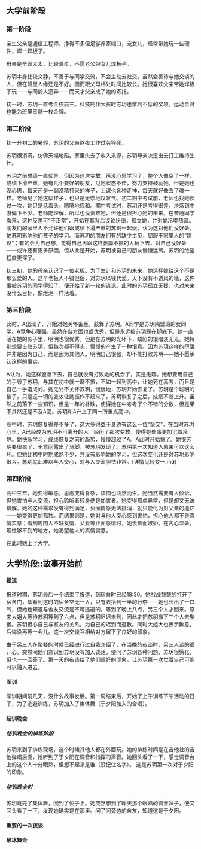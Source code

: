 ## 大学前阶段

### 第一阶段

亲生父亲是通信工程师，挣得不多但足够养家糊口，宠女儿，经常带她玩一些硬件，焊一焊板子。

母亲是全职太太，比较温柔，不愿老公带女儿焊板子。

苏玥本身比较文静，不善于与同学交流，不会主动去社交。虽然会善待与她交谈的人，但在班里人缘还是不好。因而跟父母相处时间比较长。她很喜欢父亲带她焊板子玩——与同龄人迥异——而天才父亲成了她的寄托。

初一时，苏玥一直考全校前三。科技制作大赛时苏玥也拿到不低的奖项。运动会时也能为班里贡献一枚金牌。



### 第二阶段

初一升初二的暑假，苏玥的父亲熬夜工作过劳猝死。

苏玥很消沉，仿佛天塌地陷。家里失去了收入来源，苏玥母亲决定出去打工维持生计。

苏玥之前成绩一直优异，但因为这次变故，再没心思学习了，整个人像空了一样，成绩下滑严重。她有几个要好的朋友，见她状态不佳，努力支持鼓励她，但是她也没心思，每天还是一副没精打采的样子，上课也各种走神，每天就好像丢了魂一样。老师见了她这幅样子，也只是无奈地叹叹气。初二期中考试前，老师也找她谈过一次，她只是低着头，嗯嗯地应和。期中考试时，苏玥还是考得很差，滑落到中游偏下不少。老师能理解，所以也没责难她，但还是很担心她的未来。在普通同学看来，这种反差可“不正常”，开始在其背后议论纷纷，孤立她，并对她冷嘲热讽。朋友们的家里人不允许他们跟成绩下滑严重的苏玥一起玩，认为这对他们没好处，怕苏玥影响他们孩子的学习。而苏玥的朋友们有的缺少主见，屈服于家里人的“建议”；有的会为自己想，觉得自己再跟这样萎靡不振的人玩下去，对自己没好处——或许还有更多原因，但从此是开始，苏玥被自己的朋友慢慢远离。苏玥的绝望程度更深了。

初三初，她的母亲认识了一位老板。为了生计和苏玥的未来，她选择嫁给这个不是那么爱的人。这个老板人不错但俗，对苏玥以钱代爱。天下没有不透风的墙，这件事被苏玥的同学得知了，便开始了新一轮的讥讽。此时的苏玥孤立无援，也对未来没什么目标，像烂泥一样活着。

### 第三阶段

此时，A出现了，开始对她关怀备至，鼓舞了苏玥。A同学是苏玥隔壁班的女同学。A竞争心理强，虽然在各方面也很优秀，但是永远被苏玥踩在脚底下。她一直活在她的影子里，明明也很优秀，但是在苏玥的光环下，缺陷的很暗淡无光。她特别想要击败苏玥，但每次都不得志，慢慢的产生了一种恨意。因为苏玥这样的堕落并非是因为自己，而是因为其他人。明明自己很强，却不能打败苏玥——她不愿承认这样的事实。

A认为，她这样堕落下去，自己就没有打败她的机会了，实是无趣。她想要用自己的手毁了苏玥，与其在初中就一蹶不振，不如一起到高中，让她死在高考，而且是自己一手造成的。她无处不关怀苏玥，慢慢地，苏玥开始恢复了。苏玥是个聪明的孩子，只是这一切的变故让她振作不起来了。苏玥恢复了之后，成绩不断上升。虽然之前落下一些知识，但是一年的补缺，使得她在中考考了个不错的分数，但是果不其然还是不及A高。苏玥和A升上了同一所重点高中。

高中时，苏玥恢复得差不多了，这大多得益于身边有这么一位“挚交”。在当时苏玥心里，A已经成为苏玥不可离开的人。经历了那次变故，使得她处事更加沉着冷静。她快乐学习，成绩恢复之前的趋势，慢慢超过了A。A此时开始慌了。她恨苏玥要很疯了，无意间露出了马脚，被苏玥发现了。苏玥第一次知道人原来可以这么坏。但她比初中时期成熟不少，并没有影响她的学习，但这次变化还是对苏玥影响很大。苏玥就此难以与人交心，对与人交流胆怯非常。[详情见转变一.md]

### 第四阶段

高中三年，她变得敏感，思虑变得复杂，烦恼也油然而生。她当然需要有人倾诉，但她害怕与人交流，担心聆听者转身便是加害者。她变得孤单异常，但是却又无法排解。她的这种需求没有得到满足，负面情感无法排消，就只能化为对父亲的追忆——她变得更加孤独。而结果则是，她对与他人交心感到害怕，担心他人都不是真情实意；看到周围人不缺友情、父爱等正面感情时，她羡慕而嫉妒。在内心深处，理性够不到的地方，她渴望他人的真情实意。

在此时她上了大学。

## 大学阶段::故事开始前

#### 报道

报道时期，苏玥最后一个结束了报道，到宿舍时已经18:30。她战战兢兢的打开了宿舍门，却看到这时的宿舍空无一人，只有收拾到一半的行李——她也长出了一口气，但她也知道与舍友交流是不可逃避的。等到了晚上八点，另三个人才回来。原来大姐大等待苏玥等到了六点，但是苏玥迟迟未到，因此才把苏玥撇下三个人去聚餐。苏玥担心自己与室友的关系，为自己的迟到而道歉。同时大姐大也表示歉意，后悔没再等一会儿。这一次交谈互相给对方留下了良好的印象。

由于另三人在聚餐的时候已经进行过自我介绍了，在当晚的夜谈时，另三人谈的很开心。突然间他们意识到苏玥没有加入谈话，便问了苏玥各种问题，苏玥很慌张，但也一一回答了。第一天的夜谈给了他们很好的印象，让苏玥第一次觉着自己可能可以融入进去。

#### 军训

军训期间前几天，没什么故事发展。第一周结束后，开始了上午训练下午活动的日子，为了逃避训练，苏玥加入了集体舞（于夕阳加入的合唱）。

#### 结训晚会

##### 结训晚会的排练阶段

苏玥来到了排练现场，这个时候其他人都在外面玩。她的排练时间是在吉他社的吉他弹唱后面，她听到了于夕阳在调音和指挥的声音。她回头看了一下，感觉调音台上的这个人十分眼熟，但想不起来是谁（没记住名字）。
这是苏玥第一次对于夕阳的印象。

##### 结训晚会时

苏玥跳完了集体舞，回到了位子上。她突然想到了昨天那个眼熟的调音妹子，便又回头看了一下，发现她确实是在那里。问了问旁边的舍友，知道这是于夕阳。





#### 重要的一次夜谈

#### 破冰舞会